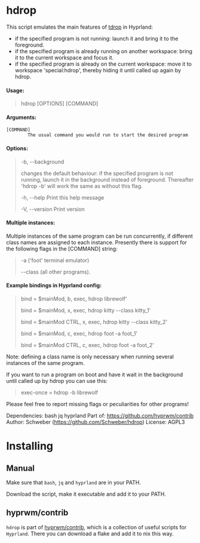 # hdrop

This script emulates the main features of [tdrop](https://github.com/noctuid/tdrop) in Hyprland:

- if the specified program is not running: launch it and bring it to the foreground.
- if the specified program is already running on another workspace: bring it to the current workspace and focus it.
- if the specified program is already on the current workspace: move it to workspace 'special:hdrop', thereby hiding it until called up again by hdrop.

#### Usage:

> hdrop [OPTIONS] [COMMAND]

#### Arguments:

    [COMMAND]
            The usual command you would run to start the desired program

#### Options:

> -b, --background
>
> changes the default behaviour: if the specified program is not running, launch it in the background instead of foreground. Thereafter 'hdrop -b' will work the same as without this flag.
>
> -h, --help
> Print this help message
>
> -V, --version
> Print version

#### Multiple instances:

Multiple instances of the same program can be run concurrently, if different class names are assigned to each instance. Presently there is support for the following flags in the [COMMAND] string:

> -a ('foot' terminal emulator)
>
> --class (all other programs).

#### Example bindings in Hyprland config:

> bind = $mainMod, b, exec, hdrop librewolf'
>
> bind = $mainMod, x, exec, hdrop kitty --class kitty_1'
>
> bind = $mainMod CTRL, x, exec, hdrop kitty --class kitty_2'
>
> bind = $mainMod, c, exec, hdrop foot -a foot_1'
>
> bind = $mainMod CTRL, c, exec, hdrop foot -a foot_2'

Note: defining a class name is only necessary when running several instances of the same program.

If you want to run a program on boot and have it wait in the background until called up by hdrop you can use this:

> exec-once = hdrop -b librewolf

Please feel free to report missing flags or peculiarities for other programs!

Dependencies: bash jq hyprland
Part of: https://github.com/hyprwm/contrib
Author: Schweber (https://github.com/Schweber/hdrop)
License: AGPL3

# Installing

## Manual

Make sure that `bash`, `jq` and `hyprland` are in your PATH.

Download the script, make it executable and add it to your PATH.

## hyprwm/contrib

`hdrop` is part of [hyprwm/contrib](https://github.com/hyprwm/contrib), which is a collection of useful scripts for `Hyprland`. There you can download a flake and add it to nix this way.
